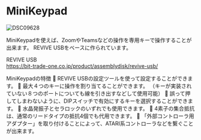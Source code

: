 # MiniKeypad
![DSC09628](https://user-images.githubusercontent.com/62051355/126891991-e1b9faa9-b3e6-46a4-8421-40193d7aeec9.JPG)

MiniKeypadを使えば、ZoomやTeamsなどの操作を専用キーで操作することが出来ます。
REVIVE USBをベースに作られています。

REVIVE USB<BR>
https://bit-trade-one.co.jp/product/assemblydisk/revive-usb/

MiniKeypadの特徴
	REVIVE USBの設定ツールを使って設定することができます。
	最大４つのキーに操作を割り当てることができます。
（キーが実装されていない８つのポートについても線を引き出すなどして使用可能）
	誤って押してしまわないように、DIPスイッチで有効にするキーを選択することができます。
	水晶発振子とセラロックのいずれでも使用できます。
	4素子の集合抵抗は、通常のリードタイプの抵抗4個でも代用できます。
	「外部コントローラ用アダプター」を取り付けることによって、ATARI系コントローラなどを繋ぐことが出来ます。
